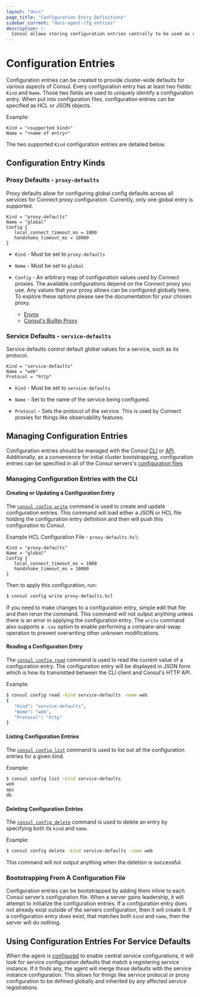 ```yaml
---
layout: "docs"
page_title: "Configuration Entry Definitions"
sidebar_current: "docs-agent-cfg_entries"
description: |-
  Consul allows storing configuration entries centrally to be used as defaults for configuring other aspects of Consul.
---
```


# Configuration Entries

Configuration entries can be created to provide cluster-wide defaults for
various aspects of Consul. Every configuration entry has at least two fields:
`Kind` and `Name`. Those two fields are used to uniquely identify a
configuration entry. When put into configuration files, configuration entries
can be specified as HCL or JSON objects.

Example:

```hcl
Kind = "<supported kind>"
Name = "<name of entry>"
```

The two supported `Kind` configuration entries are detailed below.

## Configuration Entry Kinds

### Proxy Defaults - `proxy-defaults`

Proxy defaults allow for configuring global config defaults across all services
for Connect proxy configuration. Currently, only one global entry is supported.

```hcl
Kind = "proxy-defaults"
Name = "global"
Config {
   local_connect_timeout_ms = 1000
   handshake_timeout_ms = 10000
}
```

* `Kind` - Must be set to `proxy-defaults`

* `Name` - Must be set to `global`

* `Config` - An arbitrary map of configuration values used by Connect proxies.
  The available configurations depend on the Connect proxy you use. Any values
  that your proxy allows can be configured globally here. To
  explore these options please see the documentation for your chosen proxy.

  * [Envoy](/docs/connect/proxies/envoy.html#bootstrap-configuration)
  * [Consul's Builtin Proxy](/docs/connect/configuration.html#built-in-proxy-options)

### Service Defaults - `service-defaults`

Service defaults control default global values for a service, such as its
protocol.

```hcl
Kind = "service-defaults"
Name = "web"
Protocol = "http"
```

* `Kind` - Must be set to `service-defaults`

* `Name` - Set to the name of the service being configured.

* `Protocol` - Sets the protocol of the service. This is used by Connect proxies
  for things like observability features.

## Managing Configuration Entries

Configuration entries should be managed with the Consul
[CLI](/docs/commands/config.html) or [API](/api/config.html). Additionally, as a
convenience for initial cluster bootstrapping, configuration entries can be
specified in all of the Consul servers's
[configuration files](/docs/agent/options.html#config_entries_bootstrap)

### Managing Configuration Entries with the CLI

#### Creating or Updating a Configuration Entry

The [`consul config write`](/docs/commands/config/write.html) command is used to
create and update configuration entries. This command will load either a JSON or
HCL file holding the configuration entry definition and then will push this
configuration to Consul.

Example HCL Configuration File - `proxy-defaults.hcl`:

```hcl
Kind = "proxy-defaults"
Name = "global"
Config {
   local_connect_timeout_ms = 1000
   handshake_timeout_ms = 10000
}
```

Then to apply this configuration, run:

```bash
$ consul config write proxy-defaults.hcl
```

If you need to make changes to a configuration entry, simple edit that file and
then rerun the command. This command will not output anything unless there is an
error in applying the configuration entry. The `write` command also supports a
`-cas` option to enable performing a compare-and-swap operation to prevent
overwriting other unknown modifications.

#### Reading a Configuration Entry

The [`consul config read`](/docs/commands/config/read.html) command is used to
read the current value of a configuration entry. The configuration entry will be
displayed in JSON form which is how its transmitted between the CLI client and
Consul's HTTP API.

Example:

```bash
$ consul config read -kind service-defaults -name web
{
   "Kind": "service-defaults",
   "Name": "web",
   "Protocol": "http"
}
```

#### Listing Configuration Entries

The [`consul config list`](/docs/commands/config/list.html) command is used to
list out all the configuration entries for a given kind.

Example:

```bash
$ consul config list -kind service-defaults
web
api
db
```


#### Deleting Configuration Entries

The [`consul config delete`](/docs/commands/config/delete.html) command is used
to delete an entry by specifying both its `kind` and `name`.

Example:

```bash
$ consul config delete -kind service-defaults -name web
```

This command will not output anything when the deletion is successful.

### Bootstrapping From A Configuration File


Configuration entries can be bootstrapped by adding them inline to each Consul
server’s configuration file. When a server gains leadership, it will attempt to
initialize the configuration entries. If a configuration entry does not already
exist outside of the servers configuration, then it will create it. If a
configuration entry does exist, that matches both `kind` and `name`, then the
server will do nothing.


## Using Configuration Entries For Service Defaults

When the agent is
[configured](/docs/agent/options.html#enable_central_service_config) to enable
central service configurations, it will look for service configuration defaults
that match a registering service instance. If it finds any, the agent will merge
those defaults with the service instance configuration. This allows for things
like service protocol or proxy configuration to be defined globally and
inherited by any affected service registrations.
